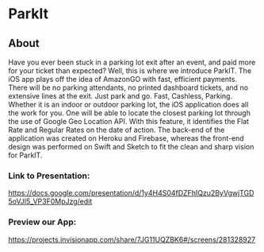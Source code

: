 # ParkIt
## About
Have you ever been stuck in a parking lot exit after an event, and paid more for your ticket than expected? Well, this is where we introduce ParkIT. The iOS app plays off the idea of AmazonGO with fast, efficient payments. There will be no parking attendants, no printed dashboard tickets, and no extensive lines at the exit. Just park and go. Fast, Cashless, Parking. Whether it is an indoor or outdoor parking lot, the iOS application does all the work for you. One will be able to locate the closest parking lot through the use of Google Geo Location API. With this feature, it identifies the Flat Rate and Regular Rates on the date of action. The back-end of the application was created on Heroku and Firebase, whereas the front-end design was performed on Swift and Sketch to fit the clean and sharp vision for ParkIT.

### Link to Presentation:
https://docs.google.com/presentation/d/1y4H4S04fDZFhIQzu2ByVgwjTGD5oVJI5_VP3F0MpJzg/edit
### Preview our App:
https://projects.invisionapp.com/share/7JG11UQZBK6#/screens/281328927
